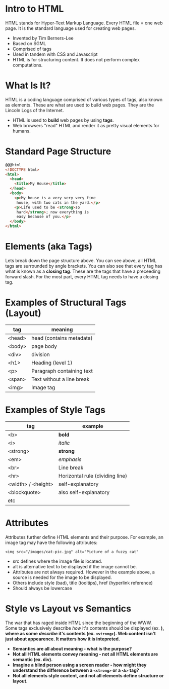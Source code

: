 # Intro to HTML

HTML stands for Hyper-Text Markup Language. Every HTML file = one web page. It is the standard language used for creating web pages. 

* Invented by Tim Berners-Lee
* Based on SGML
* Comprised of tags
* Used in tandem with CSS and Javascript
* HTML is for structuring content. It does not perform complex computations. 

# What Is It?

HTML is a coding language comprised of various types of tags, also known as elements. These are what are used to build web pages. They are the Lincoln Logs of the Internet.

* HTML is used to **build** web pages by using **tags**.
* Web browsers "read" HTML and render it as pretty visual elements for humans.


# Standard Page Structure

```html
@@@html
<!DOCTYPE html>
<html>
  <head>
    <title>My House</title>
  </head>
  <body>
    <p>My house is a very very very fine
     house, with two cats in the yard.</p>
    <p>Life used to be <strong>so
     hard</strong>; now everything is
     easy because of you.</p>
  </body>
</html>
```

# Elements (aka Tags)

Lets break down the page structure above. You can see above, all HTML tags are surrounded by angle brackets. You can also see that every tag has what is known as a **closing tag**. These are the tags that have a preceeding forward slash. For the most part, every HTML tag needs to have a closing tag.

# Examples of Structural Tags (Layout)

|tag|meaning|
|---|---|
|\<head>|head (contains metadata)|
|\<body>|page body|
|\<div>|division|
|\<h1>|Heading (level 1)|
|\<p>|Paragraph containing text|
|\<span>|Text without a line break|
|\<img>|Image tag|


# Examples of Style Tags

|tag|example|
|---|---|
|\<b>|<b>bold</b>|
|\<i>|<i>italic</i>|
|\<strong>|<strong>strong</strong>|
|\<em>|<em>emphasis</em>|
|\<br>|Line break|
|\<hr>|Horizontal rule (dividing line)|
|\<width> / \<height>|self-explanatory|
|\<blockquote>|also self-explanatory|
|etc|

# Attributes

Attributes further define HTML elements and their purpose. For example, an image tag may have the following attributes:

```<img src="/images/cat-pic.jpg" alt="Picture of a fuzzy cat"```

* src defines where the image file is located.
* alt is alternative text to be displayed if the image cannot be. 
* Attributes are not always required. However in the example above, a source is needed for the image to be displayed.
* Others include style (bad), title (tooltips), href (hyperlink reference)
* Should always be lowercase

# Style vs Layout vs Semantics

The war that has raged inside HTML since the beginning of the WWW. Some tags exclusively describe _how_ it's contents should be displayed (ex. <b>), where as some _describe_ it's contents (ex. ```<strong>```). Web content isn't just about appearence. It matters how it is intepreted. 

* Semantics are all about meaning - what is the purpose?
* Not all HTML elements convey meaning - not all HTML elements are semantic (ex. div). 
* Imagine a blind person using a screen reader - how might they understand the difference between a ```<strong>``` or a ```<b>``` tag?
* Not all elements **style** content, and not all elements define **structure** or layout.


